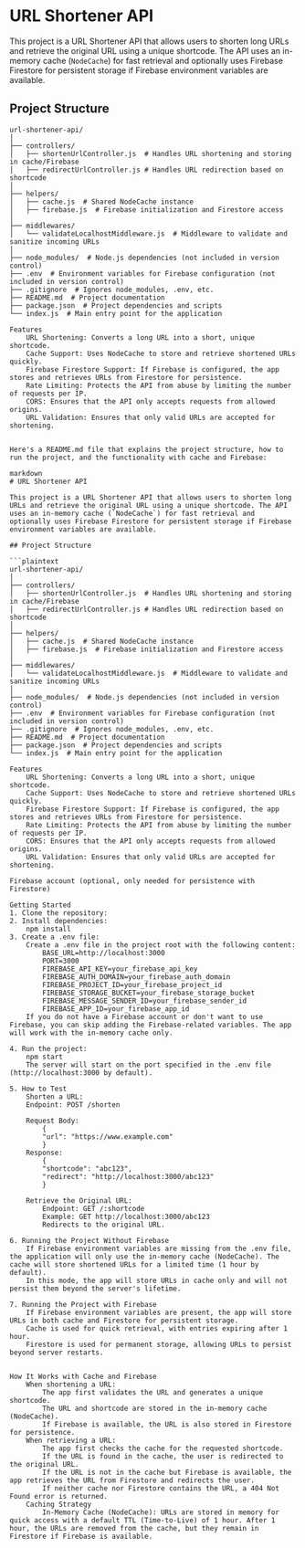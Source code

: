 # URL Shortener API

This project is a URL Shortener API that allows users to shorten long URLs and retrieve the original URL using a unique shortcode. The API uses an in-memory cache (`NodeCache`) for fast retrieval and optionally uses Firebase Firestore for persistent storage if Firebase environment variables are available.

## Project Structure

```plaintext
url-shortener-api/
│
├── controllers/
│   ├── shortenUrlController.js  # Handles URL shortening and storing in cache/Firebase
│   ├── redirectUrlController.js # Handles URL redirection based on shortcode
│
├── helpers/
│   ├── cache.js  # Shared NodeCache instance
│   ├── firebase.js  # Firebase initialization and Firestore access
│
├── middlewares/
│   └── validateLocalhostMiddleware.js  # Middleware to validate and sanitize incoming URLs
│
├── node_modules/  # Node.js dependencies (not included in version control)
├── .env  # Environment variables for Firebase configuration (not included in version control)
├── .gitignore  # Ignores node_modules, .env, etc.
├── README.md  # Project documentation
├── package.json  # Project dependencies and scripts
└── index.js  # Main entry point for the application

Features
    URL Shortening: Converts a long URL into a short, unique shortcode.
    Cache Support: Uses NodeCache to store and retrieve shortened URLs quickly.
    Firebase Firestore Support: If Firebase is configured, the app stores and retrieves URLs from Firestore for persistence.
    Rate Limiting: Protects the API from abuse by limiting the number of requests per IP.
    CORS: Ensures that the API only accepts requests from allowed origins.
    URL Validation: Ensures that only valid URLs are accepted for shortening.


Here's a README.md file that explains the project structure, how to run the project, and the functionality with cache and Firebase:

markdown
# URL Shortener API

This project is a URL Shortener API that allows users to shorten long URLs and retrieve the original URL using a unique shortcode. The API uses an in-memory cache (`NodeCache`) for fast retrieval and optionally uses Firebase Firestore for persistent storage if Firebase environment variables are available.

## Project Structure

```plaintext
url-shortener-api/
│
├── controllers/
│   ├── shortenUrlController.js  # Handles URL shortening and storing in cache/Firebase
│   ├── redirectUrlController.js # Handles URL redirection based on shortcode
│
├── helpers/
│   ├── cache.js  # Shared NodeCache instance
│   ├── firebase.js  # Firebase initialization and Firestore access
│
├── middlewares/
│   └── validateLocalhostMiddleware.js  # Middleware to validate and sanitize incoming URLs
│
├── node_modules/  # Node.js dependencies (not included in version control)
├── .env  # Environment variables for Firebase configuration (not included in version control)
├── .gitignore  # Ignores node_modules, .env, etc.
├── README.md  # Project documentation
├── package.json  # Project dependencies and scripts
└── index.js  # Main entry point for the application

Features
    URL Shortening: Converts a long URL into a short, unique shortcode.
    Cache Support: Uses NodeCache to store and retrieve shortened URLs quickly.
    Firebase Firestore Support: If Firebase is configured, the app stores and retrieves URLs from Firestore for persistence.
    Rate Limiting: Protects the API from abuse by limiting the number of requests per IP.
    CORS: Ensures that the API only accepts requests from allowed origins.
    URL Validation: Ensures that only valid URLs are accepted for shortening.

Firebase account (optional, only needed for persistence with Firestore)

Getting Started
1. Clone the repository:
2. Install dependencies:
    npm install
3. Create a .env file:
    Create a .env file in the project root with the following content:
        BASE_URL=http://localhost:3000
        PORT=3000
        FIREBASE_API_KEY=your_firebase_api_key
        FIREBASE_AUTH_DOMAIN=your_firebase_auth_domain
        FIREBASE_PROJECT_ID=your_firebase_project_id
        FIREBASE_STORAGE_BUCKET=your_firebase_storage_bucket
        FIREBASE_MESSAGE_SENDER_ID=your_firebase_sender_id
        FIREBASE_APP_ID=your_firebase_app_id
    If you do not have a Firebase account or don't want to use Firebase, you can skip adding the Firebase-related variables. The app will work with the in-memory cache only.

4. Run the project:
    npm start
    The server will start on the port specified in the .env file (http://localhost:3000 by default).

5. How to Test
    Shorten a URL:
    Endpoint: POST /shorten

    Request Body:
        {
        "url": "https://www.example.com"
        }
    Response:
        {
        "shortcode": "abc123",
        "redirect": "http://localhost:3000/abc123"
        }

    Retrieve the Original URL:
        Endpoint: GET /:shortcode
        Example: GET http://localhost:3000/abc123
        Redirects to the original URL.

6. Running the Project Without Firebase
    If Firebase environment variables are missing from the .env file, the application will only use the in-memory cache (NodeCache). The cache will store shortened URLs for a limited time (1 hour by default).
    In this mode, the app will store URLs in cache only and will not persist them beyond the server's lifetime.

7. Running the Project with Firebase
    If Firebase environment variables are present, the app will store URLs in both cache and Firestore for persistent storage.
    Cache is used for quick retrieval, with entries expiring after 1 hour.
    Firestore is used for permanent storage, allowing URLs to persist beyond server restarts.


How It Works with Cache and Firebase
    When shortening a URL:
        The app first validates the URL and generates a unique shortcode.
        The URL and shortcode are stored in the in-memory cache (NodeCache).
        If Firebase is available, the URL is also stored in Firestore for persistence.
    When retrieving a URL:
        The app first checks the cache for the requested shortcode.
        If the URL is found in the cache, the user is redirected to the original URL.
        If the URL is not in the cache but Firebase is available, the app retrieves the URL from Firestore and redirects the user.
        If neither cache nor Firestore contains the URL, a 404 Not Found error is returned.
    Caching Strategy
        In-Memory Cache (NodeCache): URLs are stored in memory for quick access with a default TTL (Time-to-Live) of 1 hour. After 1 hour, the URLs are removed from the cache, but they remain in Firestore if Firebase is available.
